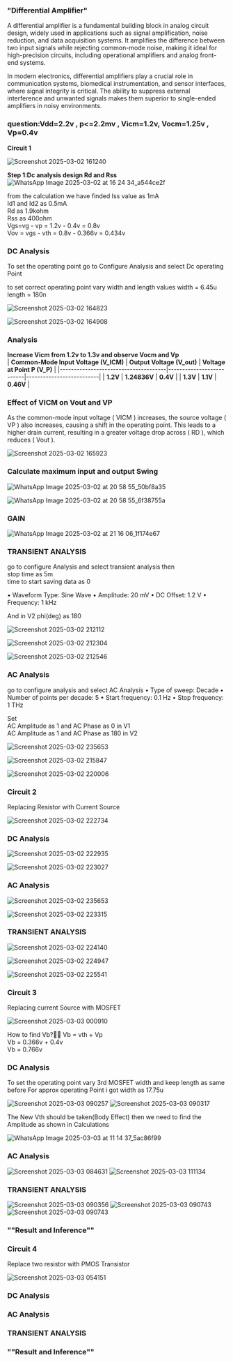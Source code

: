 ### **"Differential Amplifier"**

A differential amplifier is a fundamental building block in analog circuit design, widely used in applications such as signal amplification, noise reduction, and data acquisition systems. It amplifies the difference between two input signals while rejecting common-mode noise, making it ideal for high-precision circuits, including operational amplifiers and analog front-end systems.

In modern electronics, differential amplifiers play a crucial role in communication systems, biomedical instrumentation, and sensor interfaces, where signal integrity is critical. The ability to suppress external interference and unwanted signals makes them superior to single-ended amplifiers in noisy environments.

### **question:Vdd=2.2v , p<=2.2mv , Vicm=1.2v, Vocm=1.25v , Vp=0.4v**

**Circuit 1** <br>

![Screenshot 2025-03-02 161240](https://github.com/user-attachments/assets/338eb269-48a4-4138-a1c0-25b625fd9123)

**Step 1:Dc analysis design Rd and Rss**
![WhatsApp Image 2025-03-02 at 16 24 34_a544ce2f](https://github.com/user-attachments/assets/dcbb4266-b814-49d4-894a-854e76ae5f80)

from the calculation we have finded Iss value as 1mA <br>
Id1 and Id2 as 0.5mA <br>
Rd as 1.9kohm <br>
Rss as 400ohm <br>
Vgs=vg - vp = 1.2v - 0.4v = 0.8v <br>
Vov = vgs - vth = 0.8v - 0.366v = 0.434v <br>

### **DC Analysis**

To set the operating point go to Configure Analysis and select Dc operating Point <br>

to set correct operating point vary width and length values 
width = 6.45u <br>
length = 180n <br>

![Screenshot 2025-03-02 164823](https://github.com/user-attachments/assets/2fe5efbe-f348-4bdd-b18f-ee9ddc551ac3)

![Screenshot 2025-03-02 164908](https://github.com/user-attachments/assets/316231bf-4a42-4e40-a95e-72c4710cc051)

### **Analysis**

**Increase Vicm from 1.2v to 1.3v and observe Vocm and Vp** <br>
| **Common-Mode Input Voltage (V_ICM)** | **Output Voltage (V_out)** | **Voltage at Point P (V_P)** |
|--------------------------------------|--------------------------|--------------------------|
| **1.2V**                            | **1.24836V**             | **0.4V**                |
| **1.3V**                            | **1.1V**                 | **0.46V**               |

### Effect of VICM on Vout and VP

As the common-mode input voltage \( VICM \) increases, the source voltage \( VP \) also increases, causing a shift in the operating point. This leads to a higher drain current, resulting in a greater voltage drop across \( RD \), which reduces \( Vout \).

![Screenshot 2025-03-02 165923](https://github.com/user-attachments/assets/9935d54d-cf30-47ea-80d7-b6691c1cbb31)

### **Calculate maximum input and output Swing**

![WhatsApp Image 2025-03-02 at 20 58 55_50bf8a35](https://github.com/user-attachments/assets/528ca83b-b081-42c5-a450-f31491dd1fcd)

![WhatsApp Image 2025-03-02 at 20 58 55_6f38755a](https://github.com/user-attachments/assets/cfb49074-5091-4a3b-8e2e-0772f622ec15)

### **GAIN**

![WhatsApp Image 2025-03-02 at 21 16 06_1f174e67](https://github.com/user-attachments/assets/5ab85112-8fa7-4060-ba94-98c5b5cdaa32)

### **TRANSIENT ANALYSIS**
go to configure Analysis and select transient analysis then <br>
stop time as 5m <br>
time to start saving data as 0 <br>

• Waveform Type: Sine Wave
• Amplitude: 20 mV
• DC Offset: 1.2 V
• Frequency: 1 kHz

And in V2 phi(deg) as 180

![Screenshot 2025-03-02 212112](https://github.com/user-attachments/assets/74b10d4b-3cdb-4b45-b7ad-b8be02706d6c)

![Screenshot 2025-03-02 212304](https://github.com/user-attachments/assets/92739734-338d-42f2-8d4f-f6904b5718fb)

![Screenshot 2025-03-02 212546](https://github.com/user-attachments/assets/470d1956-3964-4aa2-a722-cb605d867b1b)

### **AC Analysis**

go to configure analysis and select AC Analysis
• Type of sweep: Decade
• Number of points per decade: 5
• Start frequency: 0.1 Hz
• Stop frequency: 1 THz

Set <br>
AC Amplitude as 1 and AC Phase as 0 in V1 <br>
AC Amplitude as 1 and AC Phase as 180 in V2 <br>

![Screenshot 2025-03-02 235653](https://github.com/user-attachments/assets/db083118-03a3-4021-8a05-7e8285b9bea3)

![Screenshot 2025-03-02 215847](https://github.com/user-attachments/assets/832d0f56-d7ed-4f4a-b0cb-d0fc4634f410)

![Screenshot 2025-03-02 220006](https://github.com/user-attachments/assets/ecfef7ef-22da-4aa5-93b4-74fba38dd18f)


### **Circuit 2** <br>

Replacing Resistor with Current Source

![Screenshot 2025-03-02 222734](https://github.com/user-attachments/assets/dc70cd6c-eed5-4693-bb86-b6c9e4096b61)

### **DC Analysis**

![Screenshot 2025-03-02 222935](https://github.com/user-attachments/assets/d922b434-5aa1-4bb5-8855-bf281f8d0f53)

![Screenshot 2025-03-02 223027](https://github.com/user-attachments/assets/7ed89486-72bf-409c-a950-a7bc6410a323)

### **AC Analysis**

![Screenshot 2025-03-02 235653](https://github.com/user-attachments/assets/698fa1bf-381b-4deb-a83d-4cf1f8227d05)

![Screenshot 2025-03-02 223315](https://github.com/user-attachments/assets/d0db6eb8-ab1e-4649-bf22-f65bace10bb8)

### **TRANSIENT ANALYSIS**

![Screenshot 2025-03-02 224140](https://github.com/user-attachments/assets/e68ff7b8-09b1-4afa-9d31-49f6f7a2c907)

![Screenshot 2025-03-02 224947](https://github.com/user-attachments/assets/f1914323-d85a-4be8-a213-21e988cb0678)

![Screenshot 2025-03-02 225541](https://github.com/user-attachments/assets/e4d83695-4ca3-460d-972c-5aeafdbbca74)

### **Circuit 3** <br>

Replacing current Source with MOSFET 

![Screenshot 2025-03-03 000910](https://github.com/user-attachments/assets/3b155209-c3eb-4a34-b1ed-1a664c0c2067)

How to find Vb?🤔🤔
Vb = vth + Vp <br>
Vb = 0.366v + 0.4v <br>
Vb = 0.766v <br>

### **DC Analysis**

To set the operating point vary 3rd MOSFET width and keep length as same before 
For approx operating Point i got width as 17.75u

![Screenshot 2025-03-03 090257](https://github.com/user-attachments/assets/9417e090-c18b-4535-8baf-38ba7f51338b)
![Screenshot 2025-03-03 090317](https://github.com/user-attachments/assets/00b41039-d75d-458f-97a4-345db2f8adfa)

The New Vth should be taken(Body Effect) then we need to find the Amplitude as shown in Calculations <br>

![WhatsApp Image 2025-03-03 at 11 14 37_5ac86f99](https://github.com/user-attachments/assets/89bff90e-0861-49e6-b963-74ebadeeaacd)



### **AC Analysis**
![Screenshot 2025-03-03 084631](https://github.com/user-attachments/assets/22412a25-f96a-476d-bf04-acdee38b775e)
![Screenshot 2025-03-03 111134](https://github.com/user-attachments/assets/a8023773-56b9-4c56-82de-c0fdeb53c241)




### **TRANSIENT ANALYSIS**
![Screenshot 2025-03-03 090356](https://github.com/user-attachments/assets/d6ad7561-fe59-40d0-8f08-8e893d1fe9b9)
![Screenshot 2025-03-03 090743](https://github.com/user-attachments/assets/684eaa4a-f651-4a16-93ed-0ef87cf04532)
![Screenshot 2025-03-03 090743](https://github.com/user-attachments/assets/0045ebcf-8754-405a-a506-bebedb0a03d9)




### ""Result and Inference""

### **Circuit 4**
Replace two resistor with PMOS Transistor

![Screenshot 2025-03-03 054151](https://github.com/user-attachments/assets/3bddfece-f2be-4f60-9caf-61d53a124653)

### **DC Analysis**

### **AC Analysis**

### **TRANSIENT ANALYSIS**

### ""Result and Inference""














































 
